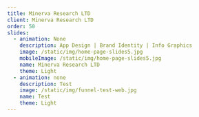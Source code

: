 ```yaml
---
title: Minerva Research LTD
client: Minerva Research LTD
order: 50
slides:
  - animation: None
    description: App Design | Brand Identity | Info Graphics
    image: /static/img/home-page-slides5.jpg
    mobileImage: /static/img/home-page-slides5.jpg
    name: Minerva Research LTD
    theme: Light
  - animation: none
    description: Test
    image: /static/img/funnel-test-web.jpg
    name: Test
    theme: Light
---
```


